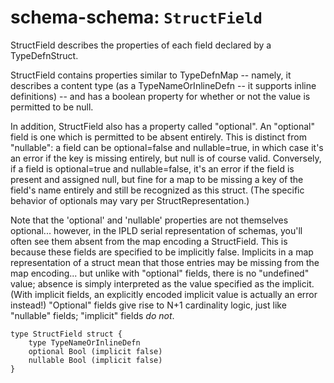 # schema-schema: `StructField`

StructField describes the properties of each field declared by a TypeDefnStruct.

StructField contains properties similar to TypeDefnMap -- namely, it describes
a content type (as a TypeNameOrInlineDefn -- it supports inline definitions) -- and
has a boolean property for whether or not the value is permitted to be null.

In addition, StructField also has a property called "optional".
An "optional" field is one which is permitted to be absent entirely.
This is distinct from "nullable": a field can be optional=false and
nullable=true, in which case it's an error if the key is missing entirely,
but null is of course valid.  Conversely, if a field is optional=true and
nullable=false, it's an error if the field is present and assigned null, but
fine for a map to be missing a key of the field's name entirely and still be
recognized as this struct.
(The specific behavior of optionals may vary per StructRepresentation.)

Note that the 'optional' and 'nullable' properties are not themselves
optional... however, in the IPLD serial representation of schemas, you'll
often see them absent from the map encoding a StructField.  This is because
these fields are specified to be implicitly false.
Implicits in a map representation of a struct mean that those entries may
be missing from the map encoding... but unlike with "optional" fields, there
is no "undefined" value; absence is simply interpreted as the value specified
as the implicit.
(With implicit fields, an explicitly encoded implicit value is actually an
error instead!)  "Optional" fields give rise to N+1 cardinality logic,
just like "nullable" fields; "implicit" fields *do not*.


```ipldsch
type StructField struct {
	type TypeNameOrInlineDefn
	optional Bool (implicit false)
	nullable Bool (implicit false)
}
```
